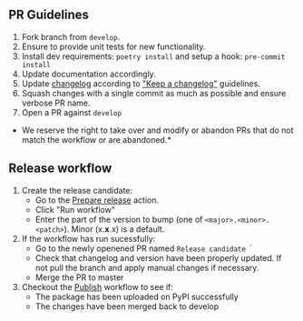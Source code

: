 
## PR Guidelines
1. Fork branch from `develop`.
1. Ensure to provide unit tests for new functionality.
1. Install dev requirements: `poetry install` and setup a hook: `pre-commit install`
1. Update documentation accordingly.
1. Update [changelog](CHANGELOG.md) according to ["Keep a changelog"](https://keepachangelog.com/en/1.0.0/) guidelines.
1. Squash changes with a single commit as much as possible and ensure verbose PR name.
1. Open a PR against `develop`

* We reserve the right to take over and modify or abandon PRs that do not match the workflow or are abandoned.* 

## Release workflow

1. Create the release candidate:
    - Go to the [Prepare release](https://github.com/getindata/kedro-azureml/actions?query=workflow%3A%22Prepare+release%22) action.
    - Click "Run workflow"
    - Enter the part of the version to bump (one of `<major>.<minor>.<patch>`). Minor (x.**x**.x) is a default. 
2. If the workflow has run sucessfully:
    - Go to the newly openened PR named `Release candidate `<version>`
    - Check that changelog and version have been properly updated. If not pull the branch and apply manual changes if necessary.
    - Merge the PR to master
3. Checkout the [Publish](https://github.com/getindata/kedro-azureml/actions?query=workflow%3APublish) workflow to see if:
    - The package has been uploaded on PyPI successfully
    - The changes have been merged back to develop
